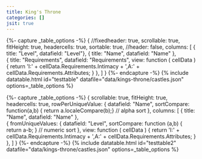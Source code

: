 ```yaml
---
title: King's Throne
categories: []
jsit: true
---
```


{%- capture _table_options -%}
{
    //fixedheader: true,
    scrollable: true,
    fitHeight: true,
    headercells: true,
    sortable: true, 
    //header: false,
    columns: [
        { title: "Level", datafield: "Level"},
        { title: "Name", datafield: "Name" },        
        { 
            title: "Requirements", 
            datafield: "Requirements",
            view: function ( cellData ) { 
                return 'I:' + cellData.Requirements.Intimacy + ',A:' + cellData.Requirements.Attributes;
            }
        },
    ]
}
{%- endcapture -%}
{% include datatable.html id="testtable" datafile="data/kings-throne/castles.json" options=_table_options %}

{%- capture _table_options -%}
{
    scrollable: true,
    fitHeight: true,
    headercells: true,
    rowPerUniqueValue: {
        datafield: "Name",
        sortCompare: function(a,b) { return a.localeCompare(b);} // alpha sort
    },
    columns: [
        { title: "Name", datafield: "Name" },        
        { 
            fromUniqueValues: {
                datafield: "Level",
                sortCompare: function (a,b) { return a-b; } // numeric sort
            },
            view: function ( cellData ) { 
                return 'I:' + cellData.Requirements.Intimacy + ',A:' + cellData.Requirements.Attributes;
            }
        },
    ]
}
{%- endcapture -%}
{% include datatable.html id="testtable2" datafile="data/kings-throne/castles.json" options=_table_options %}
